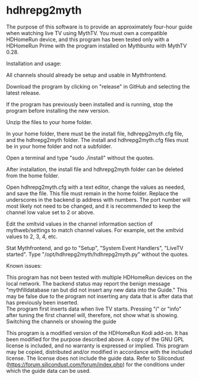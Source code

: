 # hdhrepg2myth

The purpose of this software is to provide an approximately four-hour guide when watching live TV using MythTV.  You must own a compatible HDHomeRun device, and this program has been tested only with a HDHomeRun Prime with the program installed on Mythbuntu with MythTV 0.28.  

Installation and usage:

All channels should already be setup and usable in Mythfrontend.

Download the program by clicking on "release" in GitHub and selecting the latest release.

If the program has previously been installed and is running, stop the program before installing the new version.

Unzip the files to your home folder.

In your home folder, there must be the install file, hdhrepg2myth.cfg file, and the hdhrepg2myth folder.  The install and hdhrepg2myth.cfg files must be in your home folder and not a subfolder.

Open a terminal and type "sudo ./install" without the quotes.

After installation, the install file and hdhrepg2myth folder can be deleted from the home folder.

Open hdhrepg2myth.cfg with a text editor, change the values as needed, and save the file.  This file must remain in the home folder.  Replace the underscores in the backend ip address with numbers.  The port number will most likely not need to be changed, and it is recommended to keep the channel low value set to 2 or above. 

Edit the xmltvid values in the channel information section of mythweb/settings to match channel values.  For example, set the xmltvid values to 2, 3, 4, etc.

Stat Mythfrontend, and go to "Setup", "System Event Handlers", "LiveTV started".  Type "/opt/hdhrepg2myth/hdhrepg2myth.py" without the quotes.  

Known issues:

This program has not been tested with multiple HDHomeRun devices on the local network.
The backend status may report the benign message "mythfilldatabase ran but did not insert any new data into the Guide."  This may be false due to the program not inserting any data that is after data that has previously been inserted.  
The program first inserts data when live TV starts.  Pressing "i" or "info"  after tuning the first channel will, therefore, not show what is showing.  Switching the channels or showing the guide  

This program is a modified version of the HDHomeRun Kodi add-on.  It has been modified for the purpose described above.  A copy of the GNU GPL license is included, and no warranty is expressed or implied.  This program may be copied, distributed and/or modified in accordance with the included license.  The license does not include the guide data.  Refer to Silicondust (https://forum.silicondust.com/forum/index.php) for the conditions under which the guide data can be used.  
